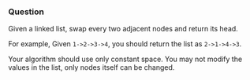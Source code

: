### Question

Given a linked list, swap every two adjacent nodes and return its head.

For example,
Given `1->2->3->4`, you should return the list as `2->1->4->3`.

Your algorithm should use only constant space. You may not modify the values in the list, only nodes itself can be changed.

